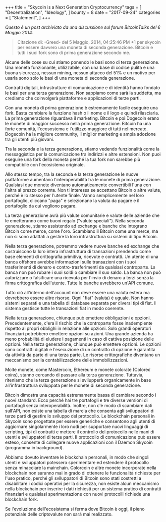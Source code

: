 +++
title = "Skycoin is a Next Generation Cryptocurrency"
tags = [
    "Decentralization",
    "Ideology",
]
bounty = 8
date = "2017-09-24"
categories = [
    "Statement",
]
+++

*Questo è un post archiviato da una discussione sul forum BitcoinTalks del 6 Maggio 2014.*

>Citazione di: -Greed- del 5 Maggio, 2014, 04:25:46 PM
+1 per skycoin per essere davvero una moneta di seconda generazione. Bitcoin e tutti i suoi
fork sono di prima generazione secondo me.


Alcune delle cose su cui stiamo ponendo le basi sono di terza generazione. Una 
moneta funzionante, utilizzabile, con una base di codice pulita e una buona 
sicurezza, nessun mining, nessun attacco del 51% e un motivo per usarla sono 
solo le basi di una moneta di seconda generazione.

Contratti digitali, infrastrutture di comunicazione e di identità hanno fondato 
le basi per una terza generazione. Non sappiamo come sarà la suddetta, ma 
crediamo che coinvolgerà piattaforme e applicazioni di terze parti.

Con una moneta di prima generazione è estremamente facile eseguire una fork. 
Basta cambiare la funzione hash o il nome e il logo e quindi rilasciarla. La 
prima generazione riguardava il marketing. Bitcoin e poi Dogecoin erano le monete 
di maggior successo nella prima generazione. Bitcoin ha una forte comunità, 
l'ecosostema e l'utilizzo maggiore di tutti nel mercato. Dogecoin ha la migliore 
community, il miglior marketing e ampia adozione tra gli utenti più giovani.

Tra la seconda e la terza generazione, stiamo vedendo funzionalità come la 
messaggistica per la comunicazione tra indirizzi e altre estensioni. Non puoi 
eseguire una fork della moneta perché la tua fork non sarebbe più compatibile 
con l'ecosistema originale.

Allo stesso tempo, tra la seconda e la terza generazione le nuove piattaforme 
aumentano l'interoperabilità tra le monete di prima generazione. Qualsiasi 
due monete diventano automaticamente convertibili l'una con l'altra al prezzo 
corrente. Non ti interessa se accettano Bitcoin o altre valute, perché è lo 
stesso per l'utente finale. Vanno semplicemente nel loro portafoglio, cliccano 
"paga" e selezionano la valuta da pagare e il portafoglio da cui vogliono pagare.

La terza generazione avrà più valute comunitarie e valute delle aziende che le 
emetteranno come buoni regalo ("valute speciali"). Nella seconda generazione, 
stiamo assistendo ad exchange e banche che integrano Bitcoin come merce, come 
l'oro. Scambiano il Bitcoin come una merce, ma non si sono adattati a 
gestire la loro infrastruttura su sistemi di tipo Bitcoin.

Nella terza generazione, potremmo vedere nuove banche ed exchange che costruiscono 
la loro intera infrastruttura di transazioni prendendo come base elementi di 
crittografia primitiva, ricevute e contratti.  Un utente di una banca offshore 
avrebbe informazioni sulle transazioni con i suoi trasferimenti di denaro e 
contro-trasferimenti da qualsiasi controparte. La banca non può rubare i suoi soldi 
o cambiare il suo saldo. La banca non può autorizzare o falsificare una ricevuta 
per l'invio di denaro a terzi senza la firma crittografica dell'utente. 
Tutte le banche avrebbero un'API comune.

Tutto ciò all'interno dell'account non deve essere una valuta estera ma dovrebbero
essere altre risorse. Ogni "fiat" (valuta) è uguale. Non hanno sistemi separati e una 
tabella di database separata per diversi tipi di fiat. Il sistema gestisce tutte 
le transazioni fiat in modo coerente.

Nella terza generazione, chiunque può emettere obbligazioni e opzioni. Precedentemente, 
c'era il rischio che la controparte fosse inadempiente rispetto ai propri obblighi 
in relazione alle opzioni. Solo grandi operatori finanziari potrebbero emettere opzioni 
su azioni. Una grande azienda ha meno probabilità di eludere i pagamenti in caso di 
cattiva posizione delle opzioni. Nella terza generazione, chiunque può emettere opzioni. 
Le opzioni sono contratti digitali e l'esecuzione di un contratto di opzione è 
garantita da attività da parte di una terza parte. Le risorse crittografiche diventano 
un meccanismo per la contabilizzazione delle immobilizzazioni.
 
Molte monete, come Mastercoin, Ethereum e monete colorate (Colored coins), stanno 
cercando di passare alla terza generazione. Tuttavia, riteniamo che la terza generazione 
si svilupperà organicamente in base all'infrastruttura sviluppata per le monete di 
seconda generazione.

Bitcoin dimostra una capacità estremamente bassa di cambiare secondo i nuovi standard. 
Ecco perché hai tre portafogli e tre diverse versioni di portafogli senza interoperabilità. 
Inoltre, non c'è modo di scambiare dati sull'API, non esiste una tabella di marcia che 
consenta agli sviluppatori di terze parti di gestire lo sviluppo del protocollo. 
Le blockchain personali in Skycoin sono progettate per essere generiche e consentono agli 
utenti di aggiornare singolarmente i loro nodi per supportare nuovi linguaggi di scripting, 
tipi di contratti e mettere il controllo del protocollo nelle mani di utenti e 
sviluppatori di terze parti. Il protocollo di comunicazione può essere esteso, consente di 
collegare nuove applicazioni con il Daemon Skycoin (programma in background).

Abbiamo dovuto inventare le blockchain personali, in modo che singoli utenti e sviluppatori 
potessero sperimentare ed estendere il protocollo senza minacciare la mainchain. 
Colorcoin e altre monete incorporate nella blockchain non saranno mai in grado di ottenere 
le funzionalità richieste per l'uso pratico, perché gli sviluppatori di Bitcoin sono stati 
costretti a disabilitare i codici operativi per la sicurezza, non esiste alcun meccanismo 
nella blockchain per inserire i dati richiesti per un sistema pratico di contratti 
finanziari e qualsiasi sperimentazione con nuovi protocolli richiede una blockchain fork.

Se l'evoluzione dell'ecosistema si ferma dove Bitcoin è oggi, il pieno potenziale delle 
criptovalute non sarà mai realizzato.
